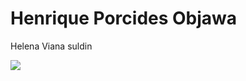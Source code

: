 # Henrique Porcides Objawa


Helena Viana suldin


![](https://media.tenor.com/cWsK6nwdcHYAAAAM/bing-chi-ling-alex-mei-bing.gif)

